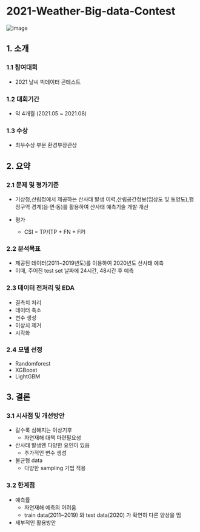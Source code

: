 # 2021-Weather-Big-data-Contest

![image](https://user-images.githubusercontent.com/52397912/131256004-99e09608-7869-4748-8d98-a325ac7b94ca.png)

## 1. 소개

### 1.1 참여대회
+ 2021 날씨 빅데이터 콘테스트

### 1.2 대회기간
+ 약 4개월 (2021.05 ~ 2021.08)

### 1.3 수상
+ 최우수상 부문 환경부장관상

## 2. 요약

### 2.1 문제 및 평가기준 
+ 기상청,산림청에서 제공하는 산사태 발생 이력,산림공간정보(임상도 및 토양도),행정구역 경계(읍·면·동)를 활용하여 산사태 예측기술 개발·개선


+ 평가
  + CSI = TP/(TP + FN + FP) 



### 2.2 분석목표
+ 제공된 데이터(2011~2019년도)를 이용하여 2020년도 산사태 예측
+ 이때, 주어진 test set 날짜에 24시간, 48시간 후 예측

### 2.3 데이터 전처리 및 EDA
+ 결측치 처리
+ 데이터 축소
+ 변수 생성
+ 이상치 제거
+ 시각화 

### 2.4 모델 선정 
+ Randomforest
+ XGBoost
+ LightGBM

## 3. 결론

### 3.1 시사점 및 개선방안
+ 갈수록 심해지는 이상기후
  + 자연재해 대책 마련필요성
+ 산사태 발생엔 다양한 요인이 있음
  + 추가적인 변수 생성
+ 불균형 data
  + 다양한 sampling 기법 적용
 

### 3.2 한계점
+ 예측률
  + 자연재해 예측의 어려움
  + train data(2011~2019) 와 test data(2020) 가 확연히 다른 양상을 띰 
+ 세부적인 활용방안

